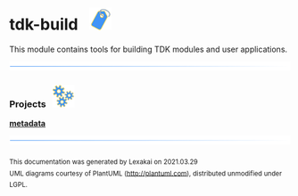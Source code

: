 # tdk-build &nbsp;&nbsp;![](documentation/images/tag-40.png)

This module contains tools for building TDK modules and user applications.

![](documentation/images/horizontal-line.png)

[//]: # (start-user-text)



[//]: # (end-user-text)

### Projects &nbsp; ![](documentation/images/gears-40.png)

[**metadata**](metadata/README.md)  

[//]: # (start-user-text)



[//]: # (end-user-text)

![](documentation/images/horizontal-line.png)

<sub>This documentation was generated by Lexakai on 2021.03.29</sub>    
<sub>UML diagrams courtesy of PlantUML (http://plantuml.com), distributed unmodified under LGPL.</sub>
